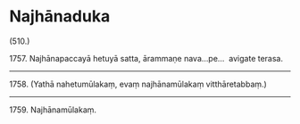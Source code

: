 # Najhānaduka

(510.)

1757\. Najhānapaccayā hetuyā satta, ārammaṇe nava…pe…  avigate terasa.

---

1758\. (Yathā nahetumūlakaṃ, evaṃ najhānamūlakaṃ vitthāretabbaṃ.)

---

1759\. Najhānamūlakaṃ.
